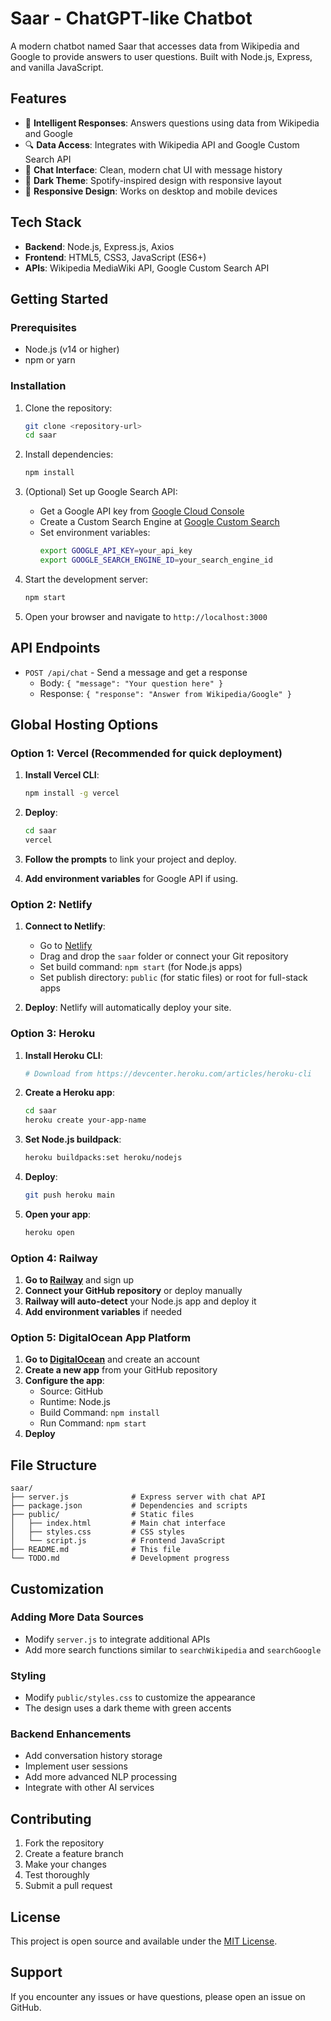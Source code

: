 # Saar - ChatGPT-like Chatbot

A modern chatbot named Saar that accesses data from Wikipedia and Google to provide answers to user questions. Built with Node.js, Express, and vanilla JavaScript.

## Features

- 🤖 **Intelligent Responses**: Answers questions using data from Wikipedia and Google
- 🔍 **Data Access**: Integrates with Wikipedia API and Google Custom Search API
- 💬 **Chat Interface**: Clean, modern chat UI with message history
- 🎨 **Dark Theme**: Spotify-inspired design with responsive layout
- 📱 **Responsive Design**: Works on desktop and mobile devices

## Tech Stack

- **Backend**: Node.js, Express.js, Axios
- **Frontend**: HTML5, CSS3, JavaScript (ES6+)
- **APIs**: Wikipedia MediaWiki API, Google Custom Search API

## Getting Started

### Prerequisites

- Node.js (v14 or higher)
- npm or yarn

### Installation

1. Clone the repository:
   ```bash
   git clone <repository-url>
   cd saar
   ```

2. Install dependencies:
   ```bash
   npm install
   ```

3. (Optional) Set up Google Search API:
   - Get a Google API key from [Google Cloud Console](https://console.cloud.google.com/)
   - Create a Custom Search Engine at [Google Custom Search](https://cse.google.com/)
   - Set environment variables:
     ```bash
     export GOOGLE_API_KEY=your_api_key
     export GOOGLE_SEARCH_ENGINE_ID=your_search_engine_id
     ```

4. Start the development server:
   ```bash
   npm start
   ```

5. Open your browser and navigate to `http://localhost:3000`

## API Endpoints

- `POST /api/chat` - Send a message and get a response
  - Body: `{ "message": "Your question here" }`
  - Response: `{ "response": "Answer from Wikipedia/Google" }`

## Global Hosting Options

### Option 1: Vercel (Recommended for quick deployment)

1. **Install Vercel CLI**:
   ```bash
   npm install -g vercel
   ```

2. **Deploy**:
   ```bash
   cd saar
   vercel
   ```

3. **Follow the prompts** to link your project and deploy.

4. **Add environment variables** for Google API if using.

### Option 2: Netlify

1. **Connect to Netlify**:
   - Go to [Netlify](https://netlify.com)
   - Drag and drop the `saar` folder or connect your Git repository
   - Set build command: `npm start` (for Node.js apps)
   - Set publish directory: `public` (for static files) or root for full-stack apps

2. **Deploy**: Netlify will automatically deploy your site.

### Option 3: Heroku

1. **Install Heroku CLI**:
   ```bash
   # Download from https://devcenter.heroku.com/articles/heroku-cli
   ```

2. **Create a Heroku app**:
   ```bash
   cd saar
   heroku create your-app-name
   ```

3. **Set Node.js buildpack**:
   ```bash
   heroku buildpacks:set heroku/nodejs
   ```

4. **Deploy**:
   ```bash
   git push heroku main
   ```

5. **Open your app**:
   ```bash
   heroku open
   ```

### Option 4: Railway

1. **Go to [Railway](https://railway.app)** and sign up
2. **Connect your GitHub repository** or deploy manually
3. **Railway will auto-detect** your Node.js app and deploy it
4. **Add environment variables** if needed

### Option 5: DigitalOcean App Platform

1. **Go to [DigitalOcean](https://digitalocean.com)** and create an account
2. **Create a new app** from your GitHub repository
3. **Configure the app**:
   - Source: GitHub
   - Runtime: Node.js
   - Build Command: `npm install`
   - Run Command: `npm start`
4. **Deploy**

## File Structure

```
saar/
├── server.js              # Express server with chat API
├── package.json           # Dependencies and scripts
├── public/                # Static files
│   ├── index.html         # Main chat interface
│   ├── styles.css         # CSS styles
│   └── script.js          # Frontend JavaScript
├── README.md              # This file
└── TODO.md                # Development progress
```

## Customization

### Adding More Data Sources

- Modify `server.js` to integrate additional APIs
- Add more search functions similar to `searchWikipedia` and `searchGoogle`

### Styling

- Modify `public/styles.css` to customize the appearance
- The design uses a dark theme with green accents

### Backend Enhancements

- Add conversation history storage
- Implement user sessions
- Add more advanced NLP processing
- Integrate with other AI services

## Contributing

1. Fork the repository
2. Create a feature branch
3. Make your changes
4. Test thoroughly
5. Submit a pull request

## License

This project is open source and available under the [MIT License](LICENSE).

## Support

If you encounter any issues or have questions, please open an issue on GitHub.

